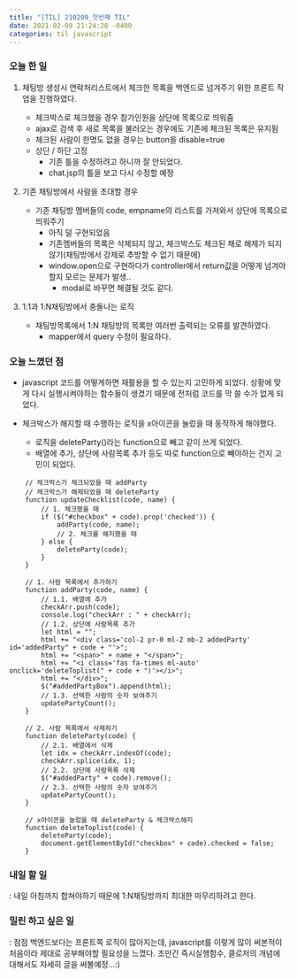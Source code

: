 ```yaml
---
title: "[TIL] 210209_첫번째 TIL"
date: 2021-02-09 21:24:28 -0400
categories: til javascript
---
```


### 오늘 한 일
1. 채팅방 생성시 연락처리스트에서 체크한 목록을 백엔드로 넘겨주기 위한 프론트 작업을 진행하였다.
    - 체크박스로 체크했을 경우 참가인원을 상단에 목록으로 띄워줌
    - ajax로 검색 후 새로 목록을 불러오는 경우에도 기존에 체크된 목록은 유지됨
    - 체크된 사람이 한명도 없을 경우는 button을 disable=true
    - 상단 / 하단 고정
        - 기존 틀을 수정하려고 하니까 잘 안되었다.
        - chat.jsp의 틀을 보고 다시 수정할 예정
    
2. 기존 채팅방에서 사람을 초대할 경우
    - 기존 채팅방 멤버들의 code, empname의 리스트를 가져와서 상단에 목록으로 띄워주기
        - 아직 덜 구현되었음
        - 기존멤버들의 목록은 삭제되지 않고, 체크박스도 체크된 채로 해제가 되지 않기(채팅방에서 강제로 추방할 수 없기 때문에)
        - window.open으로 구현하다가 controller에서 return값을 어떻게 넘겨야할지 모르는 문제가 발생..
            - modal로 바꾸면 해결될 것도 같다.

3. 1:1과 1:N채팅방에서 충돌나는 로직
    - 채팅방목록에서 1:N 채팅방의 목록만 여러번 출력되는 오류를 발견하였다.
        - mapper에서 query 수정이 필요하다.
    
### 오늘 느꼈던 점
- javascript 코드를 어떻게하면 재활용을 할 수 있는지 고민하게 되었다.
상황에 맞게 다시 실행시켜야하는 함수들이 생겼기 때문에 전처럼 코드를 막 쓸 수가 없게 되었다.

- 체크박스가 해지할 때 수행하는 로직을 x아이콘을 눌렀을 때 동작하게 해야했다.
    - 로직을 deleteParty()라는 function으로 빼고 같이 쓰게 되었다.
    - 배열에 추가, 상단에 사람목록 추가 등도 따로 function으로 빼야하는 건지 고민이 되었다.
    
```
    // 체크박스가 체크되었을 때 addParty
    // 체크박스가 해제되었을 때 deleteParty
    function updateChecklist(code, name) {
        // 1. 체크했을 때
        if ($("#checkbox" + code).prop('checked')) {
            addParty(code, name);
            // 2. 체크를 해지했을 때
        } else {
            deleteParty(code);
        }
    }

    // 1. 사람 목록에서 추가하기
    function addParty(code, name) {
        // 1.1. 배열에 추가
        checkArr.push(code);
        console.log("checkArr : " + checkArr);
        // 1.2. 상단에 사람목록 추가
        let html = "";
        html += "<div class='col-2 pr-0 ml-2 mb-2 addedParty' id='addedParty" + code + "'>";
        html += "<span>" + name + "</span>";
        html += "<i class='fas fa-times ml-auto' onclick='deleteToplist(" + code + ")'></i>";
        html += "</div>";
        $("#addedPartyBox").append(html);
        // 1.3. 선택한 사람의 숫자 보여주기
        updatePartyCount();
    }

    // 2. 사람 목록에서 삭제하기
    function deleteParty(code) {
        // 2.1. 배열에서 삭제
        let idx = checkArr.indexOf(code);
        checkArr.splice(idx, 1);
        // 2.2. 상단에 사람목록 삭제
        $("#addedParty" + code).remove();
        // 2.3. 선택한 사람의 숫자 보여주기
        updatePartyCount();
    }

    // x아이콘을 눌렀을 때 deleteParty & 체크박스해지
    function deleteToplist(code) {
        deleteParty(code);
        document.getElementById("checkbox" + code).checked = false;
    }
```

### 내일 할 일
: 내일 아침까지 합쳐야하기 때문에 1:N채팅방까지 최대한 마무리하려고 한다.

### 밀린 하고 싶은 일
: 점점 백엔드보다는 프론트쪽 로직이 많아지는데, javascript를 이렇게 많이 써본적이 처음이라 제대로 공부해야할 필요성을 느꼈다.
조만간 즉시실행함수, 클로저의 개념에 대해서도 자세히 글을 써볼예정...:)
